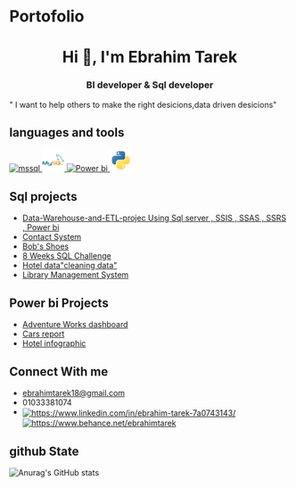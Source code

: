 # Portofolio

<h1 align="center">Hi 👋, I'm Ebrahim Tarek</h1>
<h3 align="center">   BI developer & Sql developer </h3>

" I want to help others to make the right desicions,data driven desicions"



## languages and tools
<a href="https://www.microsoft.com/en-us/sql-server" target="_blank" rel="noreferrer"> <img src="https://www.svgrepo.com/show/303229/microsoft-sql-server-logo.svg" alt="mssql" width="40" height="40"/> </a> <a href="https://www.mysql.com/" target="_blank" rel="noreferrer"> <img src="https://raw.githubusercontent.com/devicons/devicon/master/icons/mysql/mysql-original-wordmark.svg" alt="mysql" width="40" height="40"/> </a>
<a href="https://powerbi.microsoft.com/en-au/" target="_blank" rel="noreferrer"> <img src = "https://upload.wikimedia.org/wikipedia/commons/c/c9/Power_bi_logo_black.svg" alt = "Power bi" width="40" height="40"/>
<a href="https://www.python.org" target="_blank" rel="noreferrer"> <img src="https://raw.githubusercontent.com/devicons/devicon/master/icons/python/python-original.svg" alt="python" width="40" height="40"/> </a> </p> 

##  Sql projects

 - [Data-Warehouse-and-ETL-projec Using Sql server , SSIS , SSAS , SSRS , Power bi ](https://github.com/EbrahimTarek/Data-Warehouse-and-ETL-project)
 - [Contact System](https://github.com/EbrahimTarek/Contact_System)
 - [Bob's Shoes](https://github.com/EbrahimTarek/Bob-shoes)
 - [8 Weeks SQL Challenge](https://github.com/EbrahimTarek/SQL-Case-studies)
 - [Hotel data"cleaning data"](https://github.com/EbrahimTarek/CleaningHoteldata/tree/main/hoteldata)
 - [Library Management System](https://github.com/EbrahimTarek/Library_Management_System)


## Power bi Projects

 - [Adventure Works dashboard](https://app.powerbi.com/groups/me/reports/c99271f9-5690-4422-8908-34c2fa2c2b4c/ReportSection421b6fad8e5df9825ff2)
 - [Cars report](https://app.powerbi.com/groups/me/reports/5a4d2090-207c-44c3-ab6a-3c3591d5addf/ReportSection?ctid=00047949-97c2-46c8-a10e-93e594deddba)
 - [Hotel infographic](https://www.behance.net/gallery/142365979/Hotel-Infographic?)





## Connect With me

 - ebrahimtarek18@gmail.com
 - 01033381074
 - <a href="https://linkedin.com/in/https://www.linkedin.com/in/ebrahim-tarek-7a0743143/" target="blank"><img align="center" src="https://raw.githubusercontent.com/rahuldkjain/github-profile-readme-generator/master/src/images/icons/Social/linked-in-alt.svg" alt="https://www.linkedin.com/in/ebrahim-tarek-7a0743143/" height="30" width="40" /></a>
 <a href="https://www.behance.net/ebrahimtarek" target="blank"><img align="center" src="https://raw.githubusercontent.com/rahuldkjain/github-profile-readme-generator/master/src/images/icons/Social/behance.svg" alt="https://www.behance.net/ebrahimtarek" height="30" width="40" /></a>
</p>



## github State

![Anurag's GitHub stats](https://github-readme-stats.vercel.app/api?username=ebrahimtarek&show_icons=true&theme=radical)

